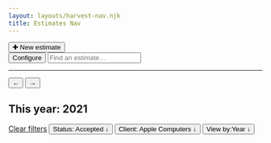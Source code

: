 ```yaml
---
layout: layouts/harvest-nav.njk
title: Estimates Nav
---
```


<main>
  <div class="flex justify-space-between">
    <button class="button primary">✚ New estimate</button>
    <div class="flex">
      <button class="button mr-4">Configure</button>
      <input class="input" type="text" placeholder="Find an estimate…">
    </div>
  </div>

  <hr class="mt-16 mb-24">

  <div class="flex justify-space-between">
    <div class="flex">
      <div class="button-group">
        <button class="button">&larr;</button>
        <button class="button">&rarr;</button>
      </div>
      <!-- <button class="button ml-4">This year ↗</button> -->
      <h2 class="ml-8">This year: <span class="text-400">2021</span></h2>
    </div>
    <div class="flex">
      <a href="#" class="mr-8">Clear filters</a>
      <button class="button ml-4"><span>Status:</span> Accepted &darr;</button>
      <button class="button ml-4"><span>Client:</span> Apple Computers &darr;</button>
      <button class="button ml-4"><span>View by:</span>Year &darr;</button>
    </div>
  </div>
</main>
